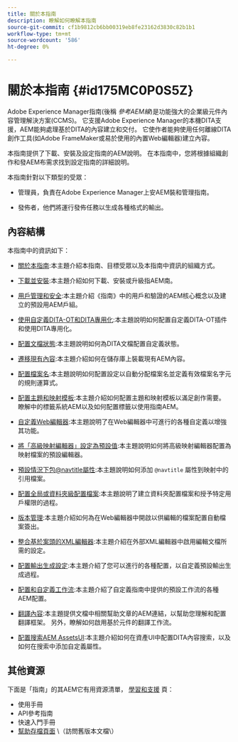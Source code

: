 ```yaml
---
title: 關於本指南
description: 瞭解如何瞭解本指南
source-git-commit: cf1b9812cb6bb00319eb8fe23162d3830c82b1b1
workflow-type: tm+mt
source-wordcount: '586'
ht-degree: 0%

---
```



# 關於本指南 {#id175MC0P0S5Z}

Adobe Experience Manager指南\(後稱 *參考AEM線*\)是功能強大的企業級元件內容管理解決方案\(CCMS\)。 它支援Adobe Experience Manager的本機DITA支援，AEM能夠處理基於DITA的內容建立和交付。 它使作者能夠使用任何離線DITA創作工具(如Adobe FrameMaker或易於使用的內置Web編輯器)建立內容。

本指南提供了下載、安裝及設定指南的AEM說明。 在本指南中，您將根據組織創作和發AEM布需求找到設定指南的詳細說明。

本指南針對以下類型的受眾：

- 管理員，負責在Adobe Experience Manager上安AEM裝和管理指南。

- 發佈者，他們將運行發佈任務以生成各種格式的輸出。


## 內容結構

本指南中的資訊如下：

- [關於本指南](#id175MC0P0S5Z):本主題介紹本指南、目標受眾以及本指南中資訊的組織方式。

- [下載並安裝](download-install.md#):本主題介紹如何下載、安裝或升級指AEM南。

- [用戶管理和安全](user-admin-sec.md#):本主題介紹《指南》中的用戶和驗證的AEM核心概念以及建立的預設用AEM戶組。

- [使用自定義DITA-OT和DITA專用化](dita-ot-specialization.md#):本主題說明如何配置自定義DITA-OT插件和使用DITA專用化。

- [配置文檔狀態](customize-doc-state.md#):本主題說明如何為DITA文檔配置自定義狀態。

- [遷移現有內容](migrate-content.md#):本主題介紹如何在儲存庫上裝載現有AEM內容。

- [配置檔案名](conf-file-names.md#):本主題說明如何配置設定以自動分配檔案名並定義有效檔案名字元的規則運算式。

- [配置主題和映射模板](conf-template-tags.md#):本主題介紹如何配置主題和映射模板以滿足創作需要。 瞭解中的標籤系統AEM以及如何配置標籤以使用指南AEM。

- [自定義Web編輯器](conf-web-editor.md#):本主題說明了在Web編輯器中可進行的各種自定義以增強其功能。

- [將「高級映射編輯器」設定為預設值](conf-map-editor.md#id194GHE0I0CW):本主題說明如何將高級映射編輯器配置為映射檔案的預設編輯器。

- [預設情況下包@navtitle屬性](auto-add-navtitle.md#):本主題說明如何添加 `@navtitle` 屬性到映射中的引用檔案。

- [配置全局或資料夾級配置檔案](conf-folder-level.md#):本主題說明了建立資料夾配置檔案和授予特定用戶權限的過程。

- [版本管理](version-management.md#):本主題介紹如何為在Web編輯器中開啟以供編輯的檔案配置自動檔案簽出。

- [整合基於案頭的XML編輯器](integrate-desktop-editors.md#):本主題介紹在外部XML編輯器中啟用編輯文檔所需的設定。

- [配置輸出生成設定](conf-output-generation.md#):本主題介紹了您可以進行的各種配置，以自定義預設輸出生成過程。

- [配置和自定義工作流](customize-workflows.md#):本主題介紹了自定義指南中提供的預設工作流的各種AEM配置。

- [翻譯內容](translation.md#):本主題提供文檔中相關幫助文章的AEM連結，以幫助您理解和配置翻譯框架。 另外，瞭解如何啟用基於元件的翻譯工作流。

- [配置搜索AEM AssetsUI](conf-dita-search.md#):本主題介紹如何在資產UI中配置DITA內容搜索，以及如何在搜索中添加自定義屬性。


## 其他資源

下面是「指南」的其AEM它有用資源清單， [學習和支援](https://helpx.adobe.com/support/xml-documentation-for-experience-manager.html) 頁：

- 使用手冊
- API參考指南
- 快速入門手冊
- [幫助存檔頁面](https://helpx.adobe.com/xml-documentation-for-experience-manager/archive.html) \（訪問舊版本文檔\）

